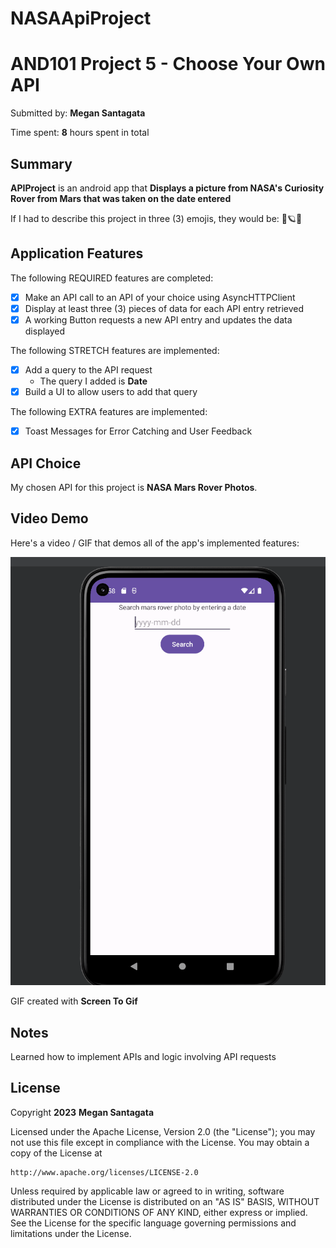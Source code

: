 # NASAApiProject
<!-- (This is a comment) INSTRUCTIONS: Go through this page and fill out any **bolded** entries with their correct values.-->

# AND101 Project 5 - Choose Your Own API

Submitted by: **Megan Santagata**

Time spent: **8** hours spent in total

## Summary

**APIProject** is an android app that **Displays a picture from NASA's Curiosity Rover from Mars that was taken on the date entered**

If I had to describe this project in three (3) emojis, they would be: 👾🪐📅

## Application Features

<!-- (This is a comment) Please be sure to change the [ ] to [x] for any features you completed.  If a feature is not checked [x], you might miss the points for that item! -->

The following REQUIRED features are completed:

- [x] Make an API call to an API of your choice using AsyncHTTPClient
- [X] Display at least three (3) pieces of data for each API entry retrieved
- [X] A working Button requests a new API entry and updates the data displayed

The following STRETCH features are implemented:

- [X] Add a query to the API request
  - The query I added is **Date**
- [X] Build a UI to allow users to add that query

The following EXTRA features are implemented:

- [X] Toast Messages for Error Catching and User Feedback

## API Choice

My chosen API for this project is **NASA Mars Rover Photos**.

## Video Demo

Here's a video / GIF that demos all of the app's implemented features:

<img src='./AND101P5.gif' title='Video Demo' width='' alt='Video Demo' />

GIF created with **Screen To Gif**

<!-- Recommended tools:
- [Kap](https://getkap.co/) for macOS
- [ScreenToGif](https://www.screentogif.com/) for Windows
- [peek](https://github.com/phw/peek) for Linux. -->

## Notes

Learned how to implement APIs and logic involving API requests

## License

Copyright **2023** **Megan Santagata**

Licensed under the Apache License, Version 2.0 (the "License");
you may not use this file except in compliance with the License.
You may obtain a copy of the License at

    http://www.apache.org/licenses/LICENSE-2.0

Unless required by applicable law or agreed to in writing, software
distributed under the License is distributed on an "AS IS" BASIS,
WITHOUT WARRANTIES OR CONDITIONS OF ANY KIND, either express or implied.
See the License for the specific language governing permissions and
limitations under the License.
